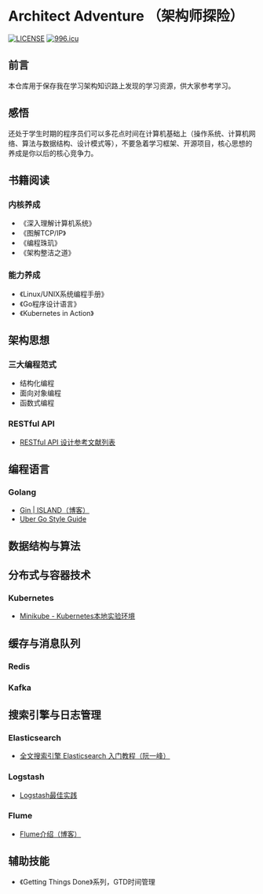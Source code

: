 # Architect Adventure （架构师探险）

[![LICENSE](https://img.shields.io/badge/license-Anti%20996-blue.svg)](https://github.com/996icu/996.ICU/blob/master/LICENSE)
[![996.icu](https://img.shields.io/badge/link-996.icu-red.svg)](https://996.icu)

## 前言

本仓库用于保存我在学习架构知识路上发现的学习资源，供大家参考学习。

## 感悟

还处于学生时期的程序员们可以多花点时间在计算机基础上（操作系统、计算机网络、算法与数据结构、设计模式等），不要急着学习框架、开源项目，核心思想的养成是你以后的核心竞争力。

## 书籍阅读

### 内核养成

- 《深入理解计算机系统》
- 《图解TCP/IP》
- 《编程珠玑》
- 《架构整洁之道》

### 能力养成

- 《Linux/UNIX系统编程手册》
- 《Go程序设计语言》
- 《Kubernetes in Action》

## 架构思想

### 三大编程范式

- 结构化编程
- 面向对象编程
- 函数式编程

### RESTful API

- [RESTful API 设计参考文献列表](https://github.com/aisuhua/restful-api-design-references)

## 编程语言

### Golang

- [Gin | ISLAND（博客）](https://youngxhui.top/categories/gin/)
- [Uber Go Style Guide](https://github.com/uber-go/guide/blob/master/style.md)

## 数据结构与算法

## 分布式与容器技术

### Kubernetes

- [Minikube - Kubernetes本地实验环境](https://yq.aliyun.com/articles/221687)

## 缓存与消息队列

### Redis

### Kafka

## 搜索引擎与日志管理

### Elasticsearch

- [全文搜索引擎 Elasticsearch 入门教程（阮一峰）](http://www.ruanyifeng.com/blog/2017/08/elasticsearch.html)

### Logstash

- [Logstash最佳实践](https://doc.yonyoucloud.com/doc/logstash-best-practice-cn/index.html)

### Flume

- [Flume介绍（博客）](https://www.cnblogs.com/edisonchou/p/4445491.html)

## 辅助技能

- 《Getting Things Done》系列，GTD时间管理
